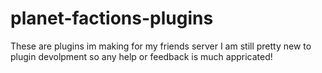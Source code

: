 # planet-factions-plugins

These are plugins im making for my friends server
I am still pretty new to plugin devolpment so any help or feedback is much appricated!
